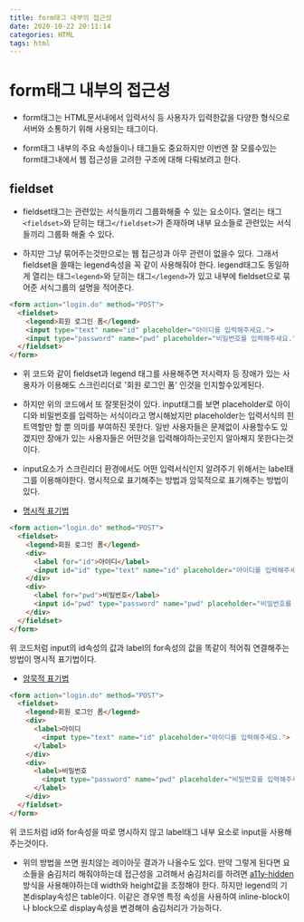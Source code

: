 ```yaml
---
title: form태그 내부의 접근성
date: 2020-10-22 20:11:14
categories: HTML
tags: html
---
```


# form태그 내부의 접근성

- form태그는 HTML문서내에서 입력서식 등 사용자가 입력한값을 다양한 형식으로 서버와 소통하기 위해 사용되는 태그이다.

- form태그 내부의 주요 속성들이나 태그들도 중요하지만 이번엔 잘 모를수있는 form태그내에서 웹 접근성을 고려한 구조에 대해 다뤄보려고 한다.

## fieldset

- fieldset태그는 관련있는 서식들끼리 그룹화해줄 수 있는 요소이다. 열리는 태그`<fieldset>`와 닫히는 태그`</fieldset>`가 존재하며 내부 요소들로 관련있는 서식들끼리 그룹화 해줄 수 있다.

- 하지만 그냥 묶어주는것만으로는 웹 접근성과 아무 관련이 없을수 있다. 그래서 fieldset을 쓸때는 legend속성을 꼭 같이 사용해줘야 한다. legend태그도 동일하게 열리는 태그`<legend>`와 닫히는 태그`</legend>`가 있고 내부에 fieldset으로 묶어준 서식그룹의 설명을 적어준다.
```html
<form action="login.do" method="POST">
  <fieldset>
    <legend>회원 로그인 폼</legend>
    <input type="text" name="id" placeholder="아이디를 입력해주세요.">
    <input type="password" name="pwd" placeholder="비밀번호를 입력해주세요.">
  </fieldset>
</form>
```
- 위 코드와 같이 fieldset과 legend 태그를 사용해주면 저시력자 등 장애가 있는 사용자가 이용해도 스크린리더로 '회원 로그인 폼' 인것을 인지할수있게된다.

- 하지만 위의 코드에서 또 잘못된것이 있다. input태그를 보면 placeholder로 아이디와 비밀번호를 입력하는 서식이라고 명시해놨지만 placeholder는 입력서식의 힌트역할만 할 뿐 의미를 부여하진 못한다. 일반 사용자들은 문제없이 사용할수도 있겠지만 장애가 있는 사용자들은 어떤것을 입력해야하는곳인지 알아채지 못한다는것이다.

- input요소가 스크린리더 환경에서도 어떤 입력서식인지 알려주기 위해서는 label태그를 이용해야한다. 명시적으로 표기해주는 방법과 암묵적으로 표기해주는 방법이 있다.

- <u>명시적 표기법</u>
```html
<form action="login.do" method="POST">
  <fieldset>
    <legend>회원 로그인 폼</legend>
    <div>
      <label for="id">아이디</label>
      <input id="id" type="text" name="id" placeholder="아이디를 입력해주세요.">
    </div>
    <div>
      <label for="pwd">비밀번호</label>
      <input id="pwd" type="password" name="pwd" placeholder="비밀번호를 입력해주세요.">
    </div>
  </fieldset>
</form>
```
위 코드처럼 input의 id속성의 값과 label의 for속성의 값을 똑같이 적어줘 연결해주는 방법이 명시적 표기법이다.

- <u>암묵적 표기법</u>
```html
<form action="login.do" method="POST">
  <fieldset>
    <legend>회원 로그인 폼</legend>
    <div>
      <label>아이디
        <input type="text" name="id" placeholder="아이디를 입력해주세요.">
      </label>
    </div>
    <div>
      <label>비밀번호
        <input type="password" name="pwd" placeholder="비밀번호를 입력해주세요.">
      </label>
    </div>
  </fieldset>
</form>
```
위 코드처럼 id와 for속성을 따로 명시하지 않고 label태그 내부 요소로 input을 사용해주는것이다.

- 위의 방법을 쓰면 원치않는 레이아웃 결과가 나올수도 있다. 만약 그렇게 된다면 요소들을 숨김처리 해줘야하는데 접근성을 고려해서 숨김처리를 하려면 [a11y-hidden](https://lovediv.tistory.com/2)방식을 사용해야하는데 width와 height값을 조정해야 한다. 하지만 legend의 기본display속성은 table이다. 이같은 경우엔 특정 속성을 사용하여 inline-block이나 block으로 display속성을 변경해야 숨김처리가 가능하다.